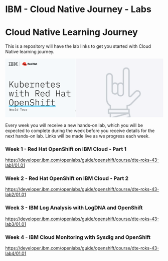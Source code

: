 # IBM - Cloud Native Journey - Labs


# Cloud Native Learning Journey
This is a repository will have the lab links to get you started with Cloud Native learning journey.

![logo](img/bsok-1.png)

Every week you will receive a new hands-on lab, which you will be expected to complete during the week before you receive details for the next hands-on lab. Links will be made live as we progress each week.


### Week 1 - Red Hat OpenShift on IBM Cloud - Part 1

https://developer.ibm.com/openlabs/guide/openshift/course/dte-roks-43-lab1/01.01


### Week 2 - Red Hat OpenShift on IBM Cloud - Part 2

https://developer.ibm.com/openlabs/guide/openshift/course/dte-roks-43-lab2/01.01

### Week 3 - IBM Log Analysis with LogDNA and OpenShift

https://developer.ibm.com/openlabs/guide/openshift/course/dte-roks-43-lab3/01.01

### Week 4 - IBM Cloud Monitoring with Sysdig and OpenShift

https://developer.ibm.com/openlabs/guide/openshift/course/dte-roks-43-lab4/01.01
